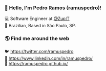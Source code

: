 ### 👋 Hello, I'm Pedro Ramos (ramuspedro)!

💻 Software Engineer at [@ZupIT](https://www.zup.com.br/) <br>
🏡 Brazilian, Based in São Paulo, SP. 

### 🌎 Find me around the web

🐦 https://twitter.com/ramuspedro <br>
💼 https://www.linkedin.com/in/ramuspedro/ <br>
🚀 https://ramuspedro.github.io/ <br>
